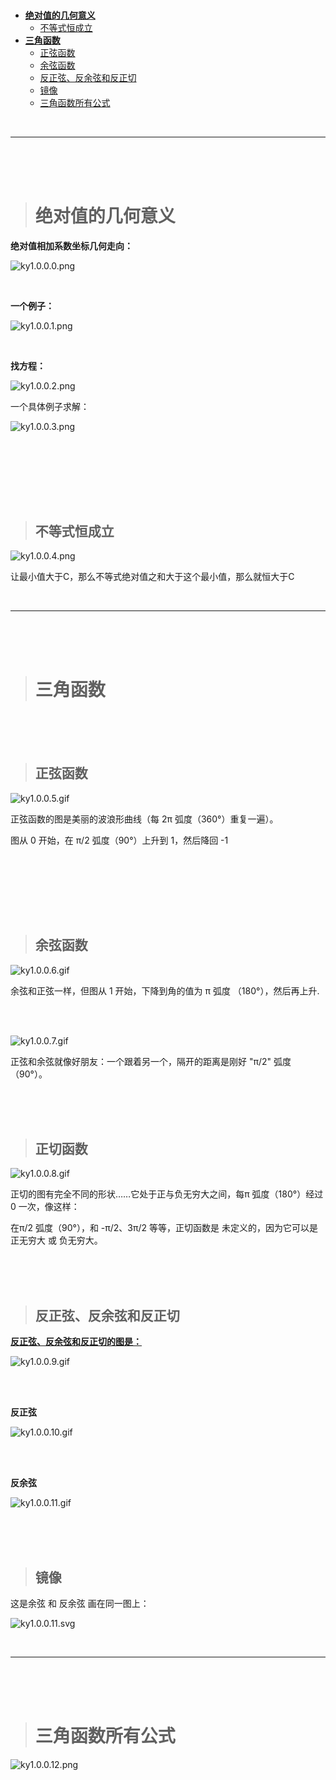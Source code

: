 > <h1 id=""></h1>
- [**绝对值的几何意义**](#绝对值的几何意义)
	- [不等式恒成立](#不等式恒成立)
- [**三角函数**](#三角函数)
	- [正弦函数](#正弦函数)
	- [余弦函数](#余弦函数)
	- [反正弦、反余弦和反正切](#反正弦、反余弦和反正切)
	- [镜像](#镜像)
	- [三角函数所有公式](#三角函数所有公式)




<br/>

***
<br/><br/><br/>

> <h1 id="绝对值的几何意义">绝对值的几何意义</h1>


**绝对值相加系数坐标几何走向：**

![ky1.0.0.0.png](./Pictures/ky1.0.0.0.png)

<br/>

**一个例子：**

![ky1.0.0.1.png](./Pictures/ky1.0.0.1.png)

<br/>

**找方程：**

![ky1.0.0.2.png](./Pictures/ky1.0.0.2.png)

一个具体例子求解：

![ky1.0.0.3.png](./Pictures/ky1.0.0.3.png)


<br/> <br/>

<br/><br/><br/>

> <h2 id="不等式恒成立">不等式恒成立</h2>


![ky1.0.0.4.png](./Pictures/ky1.0.0.4.png)

让最小值大于C，那么不等式绝对值之和大于这个最小值，那么就恒大于C



<br/>

***

<br/><br/><br/>

> <h1 id="三角函数">三角函数</h1>


<br/><br/><br/>

> <h2 id="正弦函数">正弦函数</h2>


![ky1.0.0.5.gif](./Pictures/ky1.0.0.5.gif)

正弦函数的图是美丽的波浪形曲线（每 2π 弧度（360°）重复一遍）。

图从 0 开始，在 π/2 弧度（90°）上升到 1，然后降回 -1

<br/><br/>






<br/><br/><br/>

> <h2 id="余弦函数">余弦函数</h2>

![ky1.0.0.6.gif](./Pictures/ky1.0.0.6.gif)

余弦和正弦一样，但图从 1 开始，下降到角的值为 π 弧度 （180°），然后再上升.


<br/><br/>

![ky1.0.0.7.gif](./Pictures/ky1.0.0.7.gif)

正弦和余弦就像好朋友：一个跟着另一个，隔开的距离是刚好 "π/2" 弧度（90°）。

<br/><br/><br/>

> <h2 id="正切函数">正切函数</h2>

![ky1.0.0.8.gif](./Pictures/ky1.0.0.8.gif)

正切的图有完全不同的形状……它处于正与负无穷大之间，每π 弧度（180°）经过 0 一次，像这样：

在π/2 弧度（90°），和 -π/2、3π/2 等等，正切函数是 未定义的，因为它可以是正无穷大 或 负无穷大。


<br/><br/><br/>

> <h2 id="反正弦、反余弦和反正切">反正弦、反余弦和反正切</h2>


**[反正弦、反余弦和反正切的图是：](https://www.shuxuele.com/algebra/trig-inverse-sin-cos-tan.html)**

![ky1.0.0.9.gif](./Pictures/ky1.0.0.9.gif)


<br/><br/>

**反正弦**

![ky1.0.0.10.gif](./Pictures/ky1.0.0.10.gif)


<br/><br/>

**反余弦**

![ky1.0.0.11.gif](./Pictures/ky1.0.0.11.gif)


<br/><br/><br/>

> <h2 id="镜像">镜像</h2>

这是余弦 和 反余弦 画在同一图上：

![ky1.0.0.11.svg](./Pictures/ky1.0.0.11.svg)


<br/>

***
<br/><br/><br/>

> <h1 id="三角函数所有公式">三角函数所有公式</h1>

![ky1.0.0.12.png](./Pictures/ky1.0.0.12.png)







